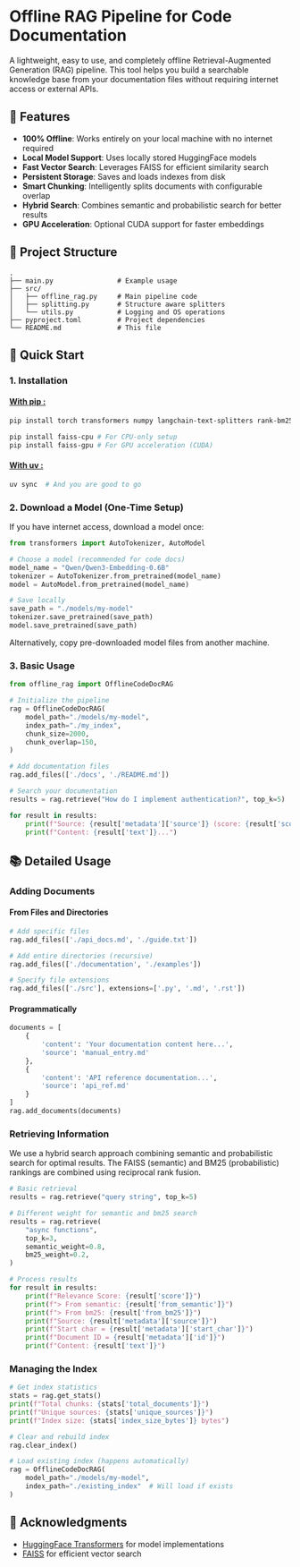 # Offline RAG Pipeline for Code Documentation

A lightweight, easy to use, and completely offline Retrieval-Augmented Generation (RAG) pipeline. This tool helps you build a searchable knowledge base from your documentation files without requiring internet access or external APIs.

## 🌟 Features

- **100% Offline**: Works entirely on your local machine with no internet required
- **Local Model Support**: Uses locally stored HuggingFace models
- **Fast Vector Search**: Leverages FAISS for efficient similarity search
- **Persistent Storage**: Saves and loads indexes from disk
- **Smart Chunking**: Intelligently splits documents with configurable overlap
- **Hybrid Search**: Combines semantic and probabilistic search for better results
- **GPU Acceleration**: Optional CUDA support for faster embeddings

## 📂 Project Structure

```
.
├── main.py                # Example usage
├── src/
│   ├── offline_rag.py     # Main pipeline code
│   ├── splitting.py       # Structure aware splitters
│   └── utils.py           # Logging and OS operations
├── pyproject.toml         # Project dependencies
└── README.md              # This file
```

## 🚀 Quick Start

### 1. Installation

#### <u>With pip :</u>

```bash
pip install torch transformers numpy langchain-text-splitters rank-bm25

pip install faiss-cpu # For CPU-only setup
pip install faiss-gpu # For GPU acceleration (CUDA)
```

#### <u>With uv :</u>

```bash
uv sync  # And you are good to go
```

### 2. Download a Model (One-Time Setup)

If you have internet access, download a model once:

```python
from transformers import AutoTokenizer, AutoModel

# Choose a model (recommended for code docs)
model_name = "Qwen/Qwen3-Embedding-0.6B"
tokenizer = AutoTokenizer.from_pretrained(model_name)
model = AutoModel.from_pretrained(model_name)

# Save locally
save_path = "./models/my-model"
tokenizer.save_pretrained(save_path)
model.save_pretrained(save_path)
```

Alternatively, copy pre-downloaded model files from another machine.

### 3. Basic Usage

```python
from offline_rag import OfflineCodeDocRAG

# Initialize the pipeline
rag = OfflineCodeDocRAG(
    model_path="./models/my-model",
    index_path="./my_index",
    chunk_size=2000,
    chunk_overlap=150,
)

# Add documentation files
rag.add_files(['./docs', './README.md'])

# Search your documentation
results = rag.retrieve("How do I implement authentication?", top_k=5)

for result in results:
    print(f"Source: {result['metadata']['source']} (score: {result['score']:.2f})")
    print(f"Content: {result['text']}...")
```

## 📚 Detailed Usage

### Adding Documents

#### From Files and Directories
```python
# Add specific files
rag.add_files(['./api_docs.md', './guide.txt'])

# Add entire directories (recursive)
rag.add_files(['./documentation', './examples'])

# Specify file extensions
rag.add_files(['./src'], extensions=['.py', '.md', '.rst'])
```

#### Programmatically
```python
documents = [
    {
        'content': 'Your documentation content here...',
        'source': 'manual_entry.md'
    },
    {
        'content': 'API reference documentation...',
        'source': 'api_ref.md'
    }
]
rag.add_documents(documents)
```

### Retrieving Information

We use a hybrid search approach combining semantic and probabilistic search for optimal results. The FAISS (semantic) and BM25 (probabilistic) rankings are combined using reciprocal rank fusion.

```python
# Basic retrieval
results = rag.retrieve("query string", top_k=5)

# Different weight for semantic and bm25 search
results = rag.retrieve(
    "async functions", 
    top_k=3,
    semantic_weight=0.8,
    bm25_weight=0.2,
)

# Process results
for result in results:
    print(f"Relevance Score: {result['score']}")
    print(f"> From semantic: {result['from_semantic']}")
    print(f"> From bm25: {result['from_bm25']}")
    print(f"Source: {result['metadata']['source']}")
    print(f"Start char = {result['metadata']['start_char']}")
    print(f"Document ID = {result['metadata']['id']}")
    print(f"Content: {result['text']}")
```

### Managing the Index

```python
# Get index statistics
stats = rag.get_stats()
print(f"Total chunks: {stats['total_documents']}")
print(f"Unique sources: {stats['unique_sources']}")
print(f"Index size: {stats['index_size_bytes']} bytes")

# Clear and rebuild index
rag.clear_index()

# Load existing index (happens automatically)
rag = OfflineCodeDocRAG(
    model_path="./models/my-model",
    index_path="./existing_index"  # Will load if exists
)
```

## 🙏 Acknowledgments

- [HuggingFace Transformers](https://github.com/huggingface/transformers) for model implementations
- [FAISS](https://github.com/facebookresearch/faiss) for efficient vector search
